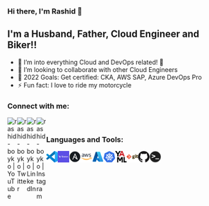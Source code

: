 ### Hi there, I'm Rashid 👋 

## I'm a Husband, Father, Cloud Engineer and Biker!!

- 🌱 I’m into everything Cloud and DevOps related! 🤣
- 👯 I’m looking to collaborate with other Cloud Engineers
- 🥅 2022 Goals: Get certified: CKA, AWS SAP, Azure DevOps Pro
- ⚡ Fun fact: I love to ride my motorcycle

### Connect with me:

[<img align="left" alt="rashid-boyko | YouTube" width="22px" src="https://cdn.jsdelivr.net/npm/simple-icons@v3/icons/youtube.svg" />][youtube]
[<img align="left" alt="rashid-boyko | Twitter" width="22px" src="https://cdn.jsdelivr.net/npm/simple-icons@v3/icons/twitter.svg" />][twitter]
[<img align="left" alt="rashid-boyko | LinkedIn" width="22px" src="https://cdn.jsdelivr.net/npm/simple-icons@v3/icons/linkedin.svg" />][linkedin]
[<img align="left" alt="rashid-boyko | Instagram" width="22px" src="https://cdn.jsdelivr.net/npm/simple-icons@v3/icons/instagram.svg" />][instagram]

<br />

### Languages and Tools:

<img align="left" alt="Visual Studio Code" width="26px" src="https://raw.githubusercontent.com/github/explore/80688e429a7d4ef2fca1e82350fe8e3517d3494d/topics/visual-studio-code/visual-studio-code.png" />
<img align="left" alt="Terraform" width="26px" src="https://github.com/github/explore/blob/main/topics/terraform/terraform.png" />
<img align="left" alt="Ansible" width="26px" src="https://github.com/github/explore/blob/main/topics/ansible/ansible.png" />
<img align="left" alt="AWS" width="26px" src="https://github.com/github/explore/blob/main/topics/aws/aws.png" />
<img align="left" alt="Azure" width="26px" src="https://github.com/github/explore/blob/main/topics/azure/azure.png" />
<img align="left" alt="Kubernetes" width="26px" src="https://github.com/github/explore/blob/main/topics/kubernetes/kubernetes.png" />
<img align="left" alt="Yaml" width="26px" src="https://github.com/github/explore/blob/main/topics/yaml/yaml.png" />
<img align="left" alt="Git" width="26px" src="https://raw.githubusercontent.com/github/explore/80688e429a7d4ef2fca1e82350fe8e3517d3494d/topics/git/git.png" />
<img align="left" alt="GitHub" width="26px"src="https://raw.githubusercontent.com/github/explore/78df643247d429f6cc873026c0622819ad797942/topics/github/github.png" />
<img align="left" alt="Terminal" width="26px" src="https://raw.githubusercontent.com/github/explore/80688e429a7d4ef2fca1e82350fe8e3517d3494d/topics/terminal/terminal.png" />

[twitter]: https://twitter.com/rb12345678910
[youtube]: https://www.youtube.com/channel/UCfRxfvBScJf7fIoPBuZyqGQ/
[instagram]: https://www.instagram.com/rashid_boyko
[linkedin]: https://linkedin.com/in/rashid-boyko

